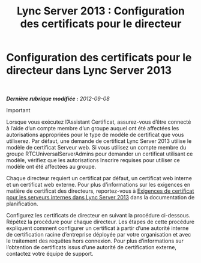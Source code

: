 ﻿---
title: 'Lync Server 2013 : Configuration des certificats pour le directeur'
TOCTitle: Configuration des certificats pour le directeurr
ms:assetid: 22988186-15ae-43b1-92f4-0adb3b75a7fd
ms:mtpsurl: https://technet.microsoft.com/fr-fr/library/Gg398296(v=OCS.15)
ms:contentKeyID: 49296495
ms.date: 05/20/2016
mtps_version: v=OCS.15
ms.translationtype: HT
---

# Configuration des certificats pour le directeur dans Lync Server 2013

 

_**Dernière rubrique modifiée :** 2012-09-08_

> [!important]  
> Lorsque vous exécutez l’Assistant Certificat, assurez-vous d’être connecté à l’aide d’un compte membre d’un groupe auquel ont été affectées les autorisations appropriées pour le type de modèle de certificat que vous utiliserez. Par défaut, une demande de certificat Lync Server 2013 utilise le modèle de certificat Serveur web. Si vous utilisez un compte membre du groupe RTCUniversalServerAdmins pour demander un certificat utilisant ce modèle, vérifiez que les autorisations Inscrire requises pour utiliser ce modèle ont été affectées au groupe.

Chaque directeur requiert un certificat par défaut, un certificat web interne et un certificat web externe. Pour plus d’informations sur les exigences en matière de certificat des directeurs, reportez-vous à [Exigences de certificat pour les serveurs internes dans Lync Server 2013](lync-server-2013-certificate-requirements-for-internal-servers.md) dans la documentation de planification.

Configurez les certificats de directeur en suivant la procédure ci-dessous. Répétez la procédure pour chaque directeur. Les étapes de cette procédure expliquent comment configurer un certificat à partir d’une autorité interne de certification racine d’entreprise déployée par votre organisation et avec le traitement des requêtes hors connexion. Pour plus d’informations sur l’obtention de certificats issus d’une autorité de certification externe, contactez votre équipe de support.

## Pour configurer les certificats du directeur ou du pool directeur

1.  Dans l’Assistant Déploiement de Lync Server, en regard de l’**Étape 3 : Demander, installer ou affecter les certificats** , cliquez sur **Exécuter** .

2.  Dans la page **Assistant Certificat** , cliquez sur **Demander** .

3.  Dans la page **Demande de certificat** , cliquez sur **Suivant** .

4.  Dans la page **Demandes différées ou immédiates** , acceptez l’option par défaut, **Envoyer la demande immédiatement à une autorité de certification en ligne** , puis cliquez sur **Suivant** .

5.  Dans la page **Choisir une autorité de certification** , cliquez sur l’autorité de certification Windows interne voulue, puis cliquez sur **Suivant** .

6.  Dans la page **Compte d’autorité de certification** , indiquez d’autres informations d’identification à utiliser au cas où le compte auquel vous êtes connecté ne dispose pas de l’autorité nécessaire pour demander le certificat, puis cliquez sur **Suivant** .

7.  Dans la page **Spécifier un autre modèle de certificat** , cliquez sur **Suivant** .

8.  Dans la page **Nom et paramètres de sécurité** , vous pouvez indiquer un **nom convivial** et accepter la longueur de clé de 2048 bits, puis cliquez sur **Suivant** .

9.  Dans la page **Informations relatives à l’organisation** , indiquez, si vous le souhaitez, des informations sur l’organisation, puis cliquez sur **Suivant** .

10. Dans la page **Informations géographiques** , indiquez, si vous le souhaitez, des informations géographiques, puis cliquez sur **Suivant** .

11. Dans la page **Nom de sujet / Autres noms de sujet** , cliquez sur **Suivant** .
    
    > [!note]  
    > La liste des autres noms de sujet devrait contenir le nom de l’ordinateur sur lequel vous installez le directeur (s’il n’y en a qu’un) ou le nom du pool directeur ainsi que le nom des URL simples configurés pour l’organisation.

12. Dans la page **Paramètre du domaine SIP sur les autres noms du sujet** , sélectionnez **Domaines SIP configurés** pour tous les domaines devant être gérés par le directeur, puis cliquez sur **Suivant** .

13. Dans la page **Configurer d’autres noms du sujet supplémentaires** , ajoutez des noms de sujet supplémentaires, puis cliquez sur **Suivant** .

14. Dans la page **Résumé de la demande de certificat** , cliquez sur **Suivant** .

15. Dans la page **Exécution de commandes** , cliquez sur **Suivant** une fois les commandes exécutées.

16. Dans la page **État de la demande de certificat en ligne** , cliquez sur **Suivant** .

17. Dans la page **Affectation de certificat** , cliquez sur **Suivant** .
    
    > [!note]  
    > Si vous souhaitez afficher le certificat, double-cliquez sur celui-ci dans la liste.

18. Dans la page **Résumé de l’affectation du certificat** , cliquez sur **Suivant** .

19. Dans la page **Exécution de commandes** , cliquez sur **Terminer** une fois les commandes exécutées.

20. Dans la page **Assistant Certificat** , cliquez sur **Fermer** .

